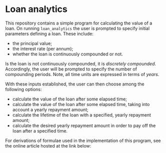 # Loan analytics

This repository contains a simple program for calculating the value of a loan. On running `loan_analytics` the user is prompted to specify initial parameters defining a loan. These include:

- the principal value;
- the interest rate (per annum);
- whether the loan is continuously compounded or not.

Is the loan is not continuously compounded, it is *discretely compounded*. Accordingly, the user will be prompted to specify the number of compounding periods. Note, all time units are expressed in terms of *years*.

With these inputs established, the user can then choose among the following options:

- calculate the value of the loan after some elapsed time;
- calculate the value of the loan after some elapsed time, taking into account a yearly repayment amount;
- calculate the lifetime of the loan with a specified, yearly repayment amount;
- calculate the desired yearly repayment amount in order to pay off the loan after a specified time.

For derivations of formulae used in the implementation of this program, see the online article hosted at the link below:
